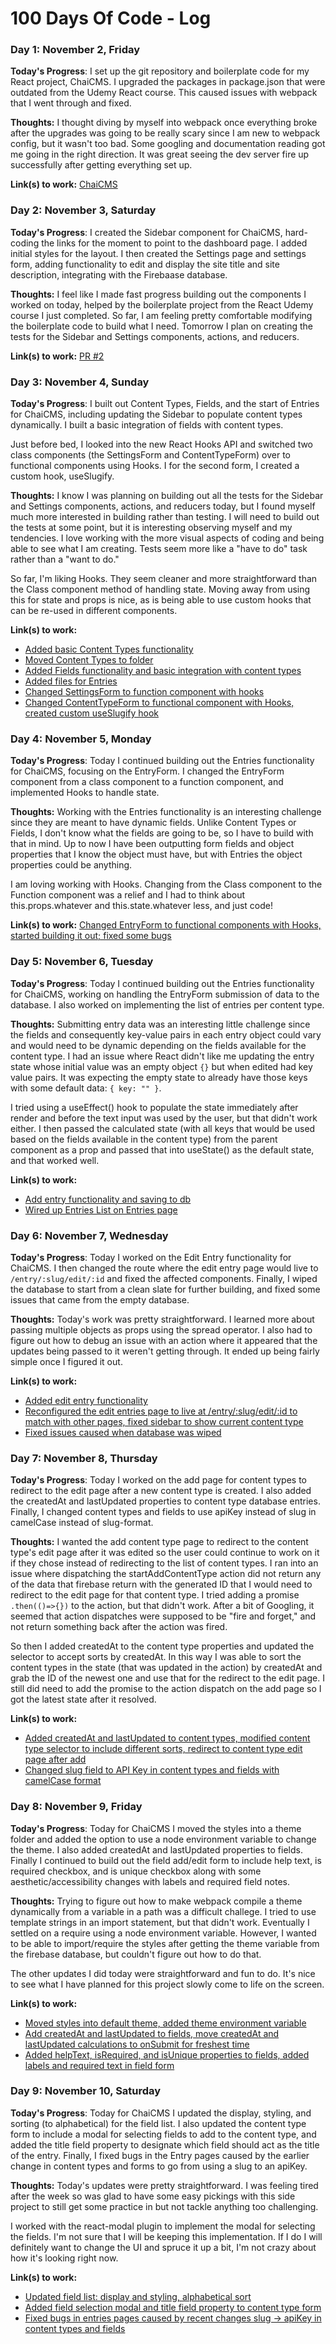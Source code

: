 # 100 Days Of Code - Log

### Day 1: November 2, Friday

**Today's Progress**: I set up the git repository and boilerplate code for my React project, ChaiCMS. I upgraded the packages in package.json that were outdated from the Udemy React course. This caused issues with webpack that I went through and fixed.

**Thoughts:** I thought diving by myself into webpack once everything broke after the upgrades was going to be really scary since I am new to webpack config, but it wasn't too bad. Some googling and documentation reading got me going in the right direction. It was great seeing the dev server fire up successfully after getting everything set up.

**Link(s) to work:** [ChaiCMS](https://github.com/ndjamenamarmon/chaicms)


### Day 2: November 3, Saturday

**Today's Progress**: I created the Sidebar component for ChaiCMS, hard-coding the links for the moment to point to the dashboard page. I added initial styles for the layout. I then created the Settings page and settings form, adding functionality to edit and display the site title and site description, integrating with the Firebaase database.

**Thoughts:** I feel like I made fast progress building out the components I worked on today, helped by the boilerplate project from the React Udemy course I just completed. So far, I am feeling pretty comfortable modifying the boilerplate code to build what I need. Tomorrow I plan on creating the tests for the Sidebar and Settings components, actions, and reducers.

**Link(s) to work:** [PR #2](https://github.com/ndjamenamarmon/chaicms/pull/2)


### Day 3: November 4, Sunday

**Today's Progress**: I built out Content Types, Fields, and the start of Entries for ChaiCMS, including updating the Sidebar to populate content types dynamically. I built a basic integration of fields with content types.

Just before bed, I looked into the new React Hooks API and switched two class components (the SettingsForm and ContentTypeForm) over to functional components using Hooks. I for the second form, I created a custom hook, useSlugify.

**Thoughts:** I know I was planning on building out all the tests for the Sidebar and Settings components, actions, and reducers today, but I found myself much more interested in building rather than testing. I will need to build out the tests at some point, but it is interesting observing myself and my tendencies. I love working with the more visual aspects of coding and being able to see what I am creating. Tests seem more like a "have to do" task rather than a "want to do."

So far, I'm liking Hooks. They seem cleaner and more straightforward than the Class component method of handling state. Moving away from using this for state and props is nice, as is being able to use custom hooks that can be re-used in different components.

**Link(s) to work:**
- [Added basic Content Types functionality](https://github.com/ndjamenamarmon/chaicms/commit/afc570f367e1186f85ef2ad17962f1b7bc0e1d08)
- [Moved Content Types to folder](https://github.com/ndjamenamarmon/chaicms/commit/eb54e61b0d6763541e7591cdfba597b4ed27400f)
- [Added Fields functionality and basic integration with content types](https://github.com/ndjamenamarmon/chaicms/commit/0026a96b160c260af939abd2eb7ad4d6da7be4d5)
- [Added files for Entries](https://github.com/ndjamenamarmon/chaicms/commit/5633a4af3a19e8aed90f298be238cded9886aeda)
- [Changed SettingsForm to function component with hooks](https://github.com/ndjamenamarmon/chaicms/commit/b9e8a71dfdea13cc68c4baf2f6876c13428c3fb0)
- [Changed ContentTypeForm to functional component with Hooks, created custom useSlugify hook](https://github.com/ndjamenamarmon/chaicms/commit/7c1fa8d44f2f045bb60d86ab551898b0b346c30b)


### Day 4: November 5, Monday

**Today's Progress**: Today I continued building out the Entries functionality for ChaiCMS, focusing on the EntryForm. I changed the EntryForm component from a class component to a function component, and implemented Hooks to handle state.

**Thoughts:** Working with the Entries functionality is an interesting challenge since they are meant to have dynamic fields. Unlike Content Types or Fields, I don't know what the fields are going to be, so I have to build with that in mind. Up to now I have been outputting form fields and object properties that I know the object must have, but with Entries the object properties could be anything. 

I am loving working with Hooks. Changing from the Class component to the Function component was a relief and I had to think about this.props.whatever and this.state.whatever less, and just code!

**Link(s) to work:** [Changed EntryForm to functional components with Hooks, started building it out; fixed some bugs](https://github.com/ndjamenamarmon/chaicms/commit/31431f057ce08c42fb43162dd6787e7002d4d5f1)


### Day 5: November 6, Tuesday

**Today's Progress**: Today I continued building out the Entries functionality for ChaiCMS, working on handling the EntryForm submission of data to the database. I also worked on implementing the list of entries per content type. 

**Thoughts:** Submitting entry data was an interesting little challenge since the fields and consequently key-value pairs in each entry object could vary and would need to be dynamic depending on the fields available for the content type. I had an issue where React didn't like me updating the entry state whose initial value was an empty object ```{}``` but when edited had key value pairs. It was expecting the empty state to already have those keys with some default data: ```{ key: "" }```.

I tried using a useEffect() hook to populate the state immediately after render and before the text input was used by the user, but that didn't work either. I then passed the calculated state (with all keys that would be used based on the fields available in the content type) from the parent component as a prop and passed that into useState() as the default state, and that worked well. 

**Link(s) to work:**
- [Add entry functionality and saving to db](https://github.com/ndjamenamarmon/chaicms/commit/9c4aeb817895bafdb4469fda8a33390d218885aa)
- [Wired up Entries List on Entries page](https://github.com/ndjamenamarmon/chaicms/commit/0178c875dfc7d155b21ff20e158af9cecd4684f4)


### Day 6: November 7, Wednesday

**Today's Progress**: Today I worked on the Edit Entry functionality for ChaiCMS. I then changed the route where the edit entry page would live to ```/entry/:slug/edit/:id``` and fixed the affected components. Finally, I wiped the database to start from a clean slate for further building, and fixed some issues that came from the empty database. 

**Thoughts:** Today's work was pretty straightforward. I learned more about passing multiple objects as props using the spread operator. I also had to figure out how to debug an issue with an action where it appeared that the updates being passed to it weren't getting through. It ended up being fairly simple once I figured it out.

**Link(s) to work:**
- [Added edit entry functionality](https://github.com/ndjamenamarmon/chaicms/commit/0f3abd7390a8185f244d68fa98d505b9a0e6a7d3)
- [Reconfigured the edit entries page to live at /entry/:slug/edit/:id to match with other pages, fixed sidebar to show current content type](https://github.com/ndjamenamarmon/chaicms/commit/abd42977d60627b9b0a1103d7128768bb5c42473)
- [Fixed issues caused when database was wiped](https://github.com/ndjamenamarmon/chaicms/commit/a70e624ee04d4332307f48e191b0450899fa895c)


### Day 7: November 8, Thursday

**Today's Progress**: Today I worked on the add page for content types to redirect to the edit page after a new content type is created. I also added the createdAt and lastUpdated properties to content type database entries. Finally, I changed content types and fields to use apiKey instead of slug in camelCase instead of slug-format.

**Thoughts:** I wanted the add content type page to redirect to the content type's edit page after it was edited so the user could continue to work on it if they chose instead of redirecting to the list of content types. I ran into an issue where dispatching the startAddContentType action did not return any of the data that firebase return with the generated ID that I would need to redirect to the edit page for that content type. I tried adding a promise ```.then(()=>{})``` to the action, but that didn't work. After a bit of Googling, it seemed that action dispatches were supposed to be "fire and forget," and not return something back after the action was fired.

So then I added createdAt to the content type properties and updated the selector to accept sorts by createdAt. In this way I was able to sort the content types in the state (that was updated in the action) by createdAt and grab the ID of the newest one and use that for the redirect to the edit page. I still did need to add the promise to the action dispatch on the add page so I got the latest state after it resolved.

**Link(s) to work:**
- [Added createdAt and lastUpdated to content types, modified content type selector to include different sorts, redirect to content type edit page after add](https://github.com/ndjamenamarmon/chaicms/commit/977a1206a0d45e83a7a61ea1756f2d604c0992dd)
- [Changed slug field to API Key in content types and fields with camelCase format](https://github.com/ndjamenamarmon/chaicms/commit/9af9905bb797e36b8a13e6b2df1cc76e1f91a05a)


### Day 8: November 9, Friday

**Today's Progress**: Today for ChaiCMS I moved the styles into a theme folder and added the option to use a node environment variable to change the theme. I also added createdAt and lastUpdated properties to fields. Finally I continued to build out the field add/edit form to include help text, is required checkbox, and is unique checkbox along with some aesthetic/accessibility changes with labels and required field notes.

**Thoughts:** Trying to figure out how to make webpack compile a theme dynamically from a variable in a path was a difficult challege. I tried to use template strings in an import statement, but that didn't work. Eventually I settled on a require using a node environment variable. However, I wanted to be able to import/require the styles after getting the theme variable from the firebase database, but couldn't figure out how to do that.

The other updates I did today were straightforward and fun to do. It's nice to see what I have planned for this project slowly come to life on the screen.

**Link(s) to work:**
- [Moved styles into default theme, added theme environment variable](https://github.com/ndjamenamarmon/chaicms/commit/60985bd553bd363d7326616703014e4ee4ab86fa)
- [Add createdAt and lastUpdated to fields, move createdAt and lastUpdated calculations to onSubmit for freshest time](https://github.com/ndjamenamarmon/chaicms/commit/50277bd7139d48c1402e464e77269f9cb109486b)
- [Added helpText, isRequired, and isUnique properties to fields, added labels and required text in field form](https://github.com/ndjamenamarmon/chaicms/commit/0395eb1a884c72f63387e9d51fcc194e7762e54d)


### Day 9: November 10, Saturday

**Today's Progress**: Today for ChaiCMS I updated the display, styling, and sorting (to alphabetical) for the field list. I also updated the content type form to include a modal for selecting fields to add to the content type, and added the title field property to designate which field should act as the title of the entry. Finally, I fixed bugs in the Entry pages caused by the earlier change in content types and forms to go from using a slug to an apiKey.

**Thoughts:** Today's updates were pretty straightforward. I was feeling tired after the week so was glad to have some easy pickings with this side project to still get some practice in but not tackle anything too challenging.

I worked with the react-modal plugin to implement the modal for selecting the fields. I'm not sure that I will be keeping this implementation. If I do I will definitely want to change the UI and spruce it up a bit, I'm not crazy about how it's looking right now.

**Link(s) to work:**
- [Updated field list: display and styling, alphabetical sort](https://github.com/ndjamenamarmon/chaicms/commit/3e58da76eeed8f400382026bb0e206231e49254a)
- [Added field selection modal and title field property to content type form](https://github.com/ndjamenamarmon/chaicms/commit/9bd4796d57ad136c606a306c4b598106ccc7dd7b)
- [Fixed bugs in entries pages caused by recent changes slug -> apiKey in content types and fields](https://github.com/ndjamenamarmon/chaicms/commit/f983655c0a0f96fccbb04c189240577a9fbab140)
